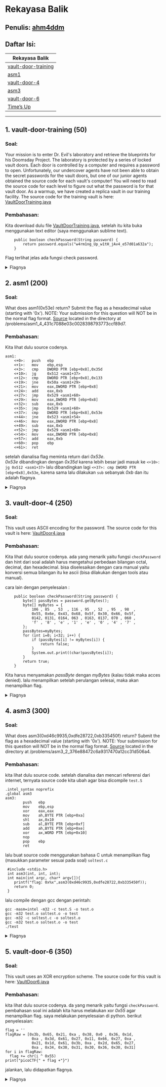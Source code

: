 # Rekayasa Balik

## Penulis: [ahm4ddm](https://github.com/ahm4ddm)
## Daftar Isi:

| Rekayasa Balik  |
| ------------- |
| [vault-door-training](#1-vault-door-training-50)|
| [asm1](#2-asm1-200)|
| [vault-door-4](#3-vault-door-4-250)|
| [asm3](#4-asm3-300)|
| [vault-door-6](#5-vault-door-6-350)|
| [Time’s Up]()|

---
## 1. vault-door-training (50)

### Soal:
Your mission is to enter Dr. Evil's laboratory and retrieve the blueprints for his Doomsday Project. The laboratory is protected by a series of locked vault doors. Each door is controlled by a computer and requires a password to open. Unfortunately, our undercover agents have not been able to obtain the secret passwords for the vault doors, but one of our junior agents obtained the source code for each vault's computer! You will need to read the source code for each level to figure out what the password is for that vault door. As a warmup, we have created a replica vault in our training facility. The source code for the training vault is here: [VaultDoorTraining.java](https://2019shell1.picoctf.com/static/56c37b7d53ba094dd5b05587ad27d3cf/VaultDoorTraining.java)
    
### Pembahasan:
Kita download dulu file [VaultDoorTraining.java](https://2019shell1.picoctf.com/static/56c37b7d53ba094dd5b05587ad27d3cf/VaultDoorTraining.java), setelah itu kita buka menggunakan text editor (saya menggunakan sublime text). 
```
	public boolean checkPassword(String password) {  
    	return password.equals("w4rm1ng_Up_w1tH_jAv4_e57d01a632a");  
    }
```
Flag terlihat jelas ada fungsi check password.
<details>
	<summary>Flagnya</summary>

	picoCTF{w4rm1ng_Up_w1tH_jAv4_e57d01a632a}

</details>  


## 2. asm1 (200)

### Soal:
What does asm1(0x53e) return? Submit the flag as a hexadecimal value (starting with '0x'). NOTE: Your submission for this question will NOT be in the normal flag format. [Source](https://2019shell1.picoctf.com/static/646a8167294d5c95b6446576264f24ab/test.S) located in the directory at /problems/asm1_4_431c7088e03c0028398793773ccf89d7.

### Pembahasan:
Kita lihat dulu source codenya. 
```
asm1:
	<+0>:	push   ebp
	<+1>:	mov    ebp,esp
	<+3>:	cmp    DWORD PTR [ebp+0x8],0x35d 	
	<+10>:	jg     0x512 <asm1+37> 			
	<+12>:	cmp    DWORD PTR [ebp+0x8],0x133
	<+19>:	jne    0x50a <asm1+29>
	<+21>:	mov    eax,DWORD PTR [ebp+0x8]
	<+24>:	add    eax,0xb
	<+27>:	jmp    0x529 <asm1+60>
	<+29>:	mov    eax,DWORD PTR [ebp+0x8]
	<+32>:	sub    eax,0xb
	<+35>:	jmp    0x529 <asm1+60>
	<+37>:	cmp    DWORD PTR [ebp+0x8],0x53e	
	<+44>:	jne    0x523 <asm1+54>
	<+46>:	mov    eax,DWORD PTR [ebp+0x8]
	<+49>:	sub    eax,0xb
	<+52>:	jmp    0x529 <asm1+60>
	<+54>:	mov    eax,DWORD PTR [ebp+0x8]
	<+57>:	add    eax,0xb
	<+60>:	pop    ebp
	<+61>:	ret    
```
setelah dianalisa flag meminta return dari *0x53e*.  
*0x53e* dibandingkan dengan *0x35d* karena lebih besar jadi masuk ke <code><+10>:	jg     0x512 <asm1+37></code> lalu dibandingkan lagi <code><+37>:	cmp    DWORD PTR [ebp+0x8],0x53e</code>, karena sama lalu dilakukan <code>sub</code> sebanyak *0xb* dan itu adalah flagnya.
<details>
	<summary>Flagnya</summary>

	picoCTF{0x533}

</details>

## 3. vault-door-4 (250)

### Soal:
This vault uses ASCII encoding for the password. The source code for this vault is here: [VaultDoor4.java](https://2019shell1.picoctf.com/static/b8a4ba51f30b373f6df7682709e43c8d/VaultDoor4.java)

### Pembahasan:
Kita lihat dulu source codenya.
ada yang menarik yaitu fungsi <code>checkPassword</code> dan hint dari soal adalah harus mengetahui perbedaan bilangan octal, decimal, dan hexadecimal. bisa diselesaikan dengan cara manual yaitu konversi semua bilangan itu ke ascii (bisa dilakukan dengan tools atau manual).

cara lain dengan penyelesaian :
```
    public boolean checkPassword(String password) {
        byte[] passBytes = password.getBytes();
        byte[] myBytes = {
            106 , 85  , 53  , 116 , 95  , 52  , 95  , 98  ,
            0x55, 0x6e, 0x43, 0x68, 0x5f, 0x30, 0x66, 0x5f,
            0142, 0131, 0164, 063 , 0163, 0137, 070 , 060 ,
            'f' , '8' , 'e' , '1' , 'e' , '0' , '4' , '7' ,
        };
        passBytes=myBytes;
        for (int i=0; i<32; i++) {
            if (passBytes[i] != myBytes[i]) {
                return false;
            }
            System.out.print((char)passBytes[i]);
        }
        return true;
    }
```    
Kita harus menyamakan *passByte* dengan *myBytes* (kalau tidak maka acces denied). lalu menampilkan setelah perulangan selesai, maka akan menampilkan flag.
<details>
    <summary>Flagnya</summary>

    picoCTF{jU5t_4_bUnCh_0f_bYt3s_80f8e1e047}

</details>  

## 4. asm3 (300)

### Soal:
What does asm3(0xd46c9935,0xdfe28722,0xb335450f) return? Submit the flag as a hexadecimal value (starting with '0x'). NOTE: Your submission for this question will NOT be in the normal flag format. [Source](https://2019shell1.picoctf.com/static/7fa30288613be44a6a39c1191ccf1971/test.S) located in the directory at /problems/asm3_2_376e88472c6a9317470a12cc31d506a4.

### Pembahasan:
kita lihat dulu source code.
setelah dianalisa dan mencari referensi dari internet, ternyata source code kita ubah agar bisa dicompile
<code>test.S</code>
```
.intel_syntax noprefix
.global asm3
asm3:
        push   ebp
        mov    ebp,esp
        xor    eax,eax
        mov    ah,BYTE PTR [ebp+0xa]
        shl    ax,0x10
        sub    al,BYTE PTR [ebp+0xf]
        add    ah,BYTE PTR [ebp+0xe]
        xor    ax,WORD PTR [ebp+0x10]
        nop
        pop    ebp
        ret    

```
lalu buat source code menggunakan bahasa C untuk menampilkan flag (masukkan parameter sesuai pada soal)
<code>soltest.c</code>
```
 #include <stdio.h>
 int asm3(int, int, int);
 int main(int argc, char* argv[]){
    printf("flag: 0x%x",asm3(0xd46c9935,0xdfe28722,0xb335450f));
    return 0;
 }
```
lalu compile dengan gcc dengan perintah:
```
gcc -masm=intel -m32 -c test.S -o test.o
gcc -m32 test.o soltest.o -o test
gcc -m32 -c soltest.c -o soltest.o
gcc -m32 test.o soltest.o -o test
./test
```
<details>
    <summary>Flagnya</summary>

    picoCTF{0xa72e}

</details>  


## 5. vault-door-6 (350)

### Soal:
This vault uses an XOR encryption scheme. The source code for this vault is here: [VaultDoor6.java](https://2019shell1.picoctf.com/static/baceedcb57993355ba6eac807ca041b0/VaultDoor6.java)

### Pembahasan:
kita lihat dulu source codenya.
da yang menarik yaitu fungsi <code>checkPassword</code>. pembahasan soal ini adalah kita harus melakukan xor *0x55* agar menampilkan flag. saya melakukan penyelesaian di python.
berikut penyelesaian:
```
flag = ''
flagRaw = [0x3b, 0x65, 0x21, 0xa , 0x38, 0x0 , 0x36, 0x1d,
            0xa , 0x3d, 0x61, 0x27, 0x11, 0x66, 0x27, 0xa ,
            0x21, 0x1d, 0x61, 0x3b, 0xa , 0x2d, 0x65, 0x27,
            0xa , 0x34, 0x30, 0x31, 0x30, 0x36, 0x30, 0x31]
for i in flagRaw:
  flag += chr(i ^ 0x55)
print("picoCTF{" + flag +"}")
```
jalankan, lalu didapatkan flagnya.
<details>
    <summary>Flagnya</summary>

    picoCTF{n0t_mUcH_h4rD3r_tH4n_x0r_aedeced}

</details>